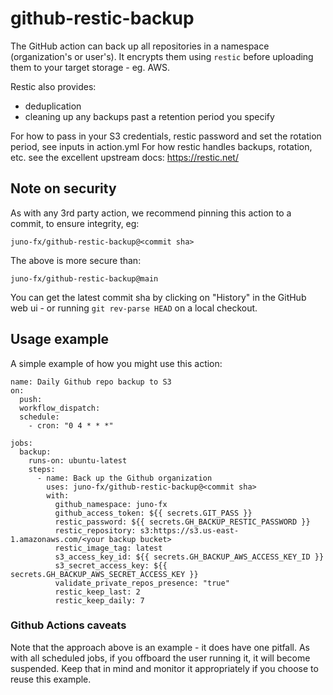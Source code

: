 # github-restic-backup 

The GitHub action can back up all repositories in a namespace (organization's or user's).
It encrypts them using `restic` before uploading them to your target storage - eg. AWS.

Restic also provides:
- deduplication
- cleaning up any backups past a retention period you specify


For how to pass in your S3 credentials, restic password and set the rotation period, see inputs in action.yml
For how restic handles backups, rotation, etc. see the excellent upstream docs: https://restic.net/


## Note on security

As with any 3rd party action, we recommend pinning this action to a commit, to ensure integrity, eg:

```
juno-fx/github-restic-backup@<commit sha>
```

The above is more secure than:
```
juno-fx/github-restic-backup@main
```


You can get the latest commit sha by clicking on "History" in the GitHub web ui - or running `git rev-parse HEAD` on a local checkout.




## Usage example

A simple example of how you might use this action:

```
name: Daily Github repo backup to S3
on:
  push:
  workflow_dispatch:
  schedule:
    - cron: "0 4 * * *"

jobs:
  backup:
    runs-on: ubuntu-latest
    steps:
      - name: Back up the Github organization
        uses: juno-fx/github-restic-backup@<commit sha>
        with:
          github_namespace: juno-fx
          github_access_token: ${{ secrets.GIT_PASS }}
          restic_password: ${{ secrets.GH_BACKUP_RESTIC_PASSWORD }}
          restic_repository: s3:https://s3.us-east-1.amazonaws.com/<your backup bucket>
          restic_image_tag: latest
          s3_access_key_id: ${{ secrets.GH_BACKUP_AWS_ACCESS_KEY_ID }}
          s3_secret_access_key: ${{ secrets.GH_BACKUP_AWS_SECRET_ACCESS_KEY }}
          validate_private_repos_presence: "true"
          restic_keep_last: 2
          restic_keep_daily: 7

```

### Github Actions caveats


Note that the approach above is an example - it does have one pitfall.
As with all scheduled jobs, if you offboard the user running it, it will become suspended. Keep that in mind and monitor it appropriately if you choose to reuse this example.
